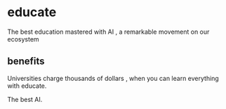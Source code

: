 # educate
 The best education mastered with AI , a remarkable movement on our ecosystem

## benefits

Universities charge thousands of dollars , when you can learn everything with educate.

The best AI.
